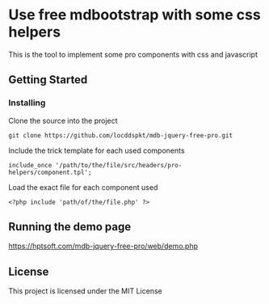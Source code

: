 # Use free mdbootstrap with some css helpers

This is the tool to implement some pro components with css and javascript

## Getting Started

### Installing

Clone the source into the project

```
git clone https://github.com/locddspkt/mdb-jquery-free-pro.git
```

Include the trick template for each used components

```
include_once '/path/to/the/file/src/headers/pro-helpers/component.tpl';
```

Load the exact file for each component used

```
<?php include 'path/of/the/file.php' ?>
```

## Running the demo page
https://hptsoft.com/mdb-jquery-free-pro/web/demo.php
## License

This project is licensed under the MIT License

